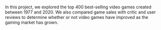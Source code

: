In this project, we explored the top 400 best-selling video games created between 1977 and 2020. We also compared game sales with critic and user reviews to determine whether or not video games have improved as the gaming market has grown.
